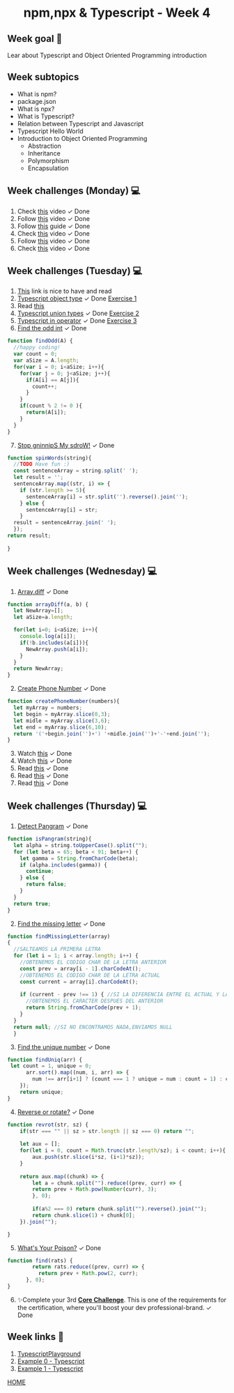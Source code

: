 <h1 align="center">npm,npx & Typescript - Week 4</h1>

## Week goal 🏁

<p>Lear about Typescript and Object Oriented Programming introduction</p>

## Week subtopics

- What is npm?
- package.json
- What is npx?
- What is Typescript?
- Relation between Typescript and Javascript
- Typescript Hello World
- Introduction to Object Oriented Programming
  - Abstraction
  - Inheritance
  - Polymorphism
  - Encapsulation

## Week challenges (Monday) 💻

1. Check [this](https://www.youtube.com/watch?v=sXQxhojSdZM) video  <span>&#10003; Done</span>
2. Follow [this](https://www.youtube.com/watch?v=909NfO1St0A) video <span>&#10003; Done</span>
3. Follow [this](https://dev.to/codebubb/javascript-regex-exercises-01-5078) guide  <span>&#10003; Done</span>
4. Check [this](https://www.youtube.com/watch?v=RvYYCGs45L4) video  <span>&#10003; Done</span>
5. Follow [this](https://www.youtube.com/watch?v=DHvZLI7Db8E) video <span>&#10003; Done</span>
6. Check [this](https://www.youtube.com/watch?v=rKK1q7nFt7M) video  <span>&#10003; Done</span>

## Week challenges (Tuesday) 💻

1. [This](https://www.typescriptlang.org/docs/handbook/intro.html) link is nice to have and read
2. [Typescript object type](https://typescript-exercises.github.io/#exercise=1) <span>&#10003; Done</span>  [Exercise 1](src/excerciseTS1.ts)
3. Read [this](https://blog.logrocket.com/types-vs-interfaces-in-typescript/)
4. [Typescript union types](https://typescript-exercises.github.io/#exercise=2) <span>&#10003; Done</span>  [Exercise 2](src/excerciseTS2.ts)
5. [Typescript in operator](https://typescript-exercises.github.io/#exercise=3) <span>&#10003; Done</span>  [Exercise 3](src/excerciseTS3.ts)
6. [Find the odd int](https://www.codewars.com/kata/54da5a58ea159efa38000836) <span>&#10003; Done</span>

```js
function findOdd(A) {
  //happy coding!
  var count = 0;
  var aSize = A.length;
  for(var i = 0; i<aSize; i++){
    for(var j = 0; j<aSize; j++){
      if(A[i] == A[j]){
        count++;
      }
    }
    if(count % 2 != 0 ){
      return(A[i]);
    }
  }
}
```

7. [Stop gninnipS My sdroW!](https://www.codewars.com/kata/5264d2b162488dc400000001)  <span>&#10003; Done</span>
```js
function spinWords(string){
  //TODO Have fun :)
  const sentenceArray = string.split(' ');
  let result = '';
  sentenceArray.map((str, i) => {
    if (str.length >= 5){
      sentenceArray[i] = str.split('').reverse().join('');
    } else {
      sentenceArray[i] = str;
    }
  result = sentenceArray.join(' ');
  });
return result;
  
}
```

## Week challenges (Wednesday) 💻

1. [Array.diff](https://www.codewars.com/kata/523f5d21c841566fde000009) <span>&#10003; Done</span>
```js
function arrayDiff(a, b) {
  let NewArray=[];
  let aSize=a.length;

  for(let i=0; i<aSize; i++){
    console.log(a[i]);
    if(!b.includes(a[i])){
      NewArray.push(a[i]);
    }
  }
  return NewArray;
}
```

2. [Create Phone Number](https://www.codewars.com/kata/525f50e3b73515a6db000b83)  <span>&#10003; Done</span>
```js
function createPhoneNumber(numbers){
  let myArray = numbers;
  let begin = myArray.slice(0,3);
  let midle = myArray.slice(3,6);
  let end = myArray.slice(6,10);
  return '('+begin.join('')+') '+midle.join('')+'-'+end.join('');
}
```

3. Watch [this](https://www.youtube.com/watch?v=m_MQYyJpIjg)  <span>&#10003; Done</span>
4. Watch [this](https://www.youtube.com/watch?v=08CWw_VD45w)  <span>&#10003; Done</span>
5. Read [this](https://medium.com/from-the-scratch/oop-everything-you-need-to-know-about-object-oriented-programming-aee3c18e281b)  <span>&#10003; Done</span>
6. Read [this](https://naveenkumarkoppala.medium.com/typescript-oops-c327678744b0)  <span>&#10003; Done</span>
7. Read [this](https://rambabupadimi.medium.com/typescript-object-oriented-programming-7a6fd905d90e)  <span>&#10003; Done</span>

## Week challenges (Thursday) 💻

1. [Detect Pangram](https://www.codewars.com/kata/545cedaa9943f7fe7b000048) <span>&#10003; Done</span>
```js
function isPangram(string){
  let alpha = string.toUpperCase().split("");
  for (let beta = 65; beta < 91; beta++) {
    let gamma = String.fromCharCode(beta);
    if (alpha.includes(gamma)) {
      continue;
    } else {
      return false;
    }
  }
  return true;
}
```
2. [Find the missing letter](https://www.codewars.com/kata/5839edaa6754d6fec10000a2)  <span>&#10003; Done</span>

```js
function findMissingLetter(array)
{
  //SALTEAMOS LA PRIMERA LETRA
  for (let i = 1; i < array.length; i++) {
    //OBTENEMOS EL CODIGO CHAR DE LA LETRA ANTERIOR
    const prev = array[i - 1].charCodeAt();
    //OBTENEMOS EL CODIGO CHAR DE LA LETRA ACTUAL
    const current = array[i].charCodeAt();
    
    if (current - prev !== 1) { //SI LA DIFERENCIA ENTRE EL ACTUAL Y LA ANTERIOR NO ES 1
      //OBTENEMOS EL CARACTER DESPUES DEL ANTERIOR
      return String.fromCharCode(prev + 1);
    }
  }
  return null; //SI NO ENCONTRAMOS NADA,ENVIAMOS NULL
  }
```

3. [Find the unique number](https://www.codewars.com/kata/585d7d5adb20cf33cb000235) <span>&#10003; Done</span>

```js
function findUniq(arr) {
 let count = 1, unique = 0;
      arr.sort().map((num, i, arr) => {
        num !== arr[i+1] ? (count === 1 ? unique = num : count = 1) : count++;
    });
    return unique;
}
```

4. [Reverse or rotate?](https://www.codewars.com/kata/56b5afb4ed1f6d5fb0000991) <span>&#10003; Done</span>

```js
function revrot(str, sz) {
    if(str === "" || sz > str.length || sz === 0) return "";
    
    let aux = [];
    for(let i = 0, count = Math.trunc(str.length/sz); i < count; i++){
        aux.push(str.slice(i*sz, (i+1)*sz));
    }
    
    return aux.map((chunk) => {
        let a = chunk.split("").reduce((prev, curr) => {
        return prev + Math.pow(Number(curr), 3);
        }, 0);
        
        if(a%2 === 0) return chunk.split("").reverse().join("");
        return chunk.slice(1) + chunk[0];
    }).join("");

}
```

5. [What's Your Poison?](https://www.codewars.com/kata/58c47a95e4eb57a5b9000094) <span>&#10003; Done</span>
```js
function find(rats) {
        return rats.reduce((prev, curr) => {
          return prev + Math.pow(2, curr);
      }, 0);
}
```
6. ✨Complete your 3rd [**Core Challenge**](https://corecode.notion.site/GitHub-Boost-Guide-167914056cff4522886a78756f659e47). This is one of the requirements for the certification, where you'll boost your dev professional-brand.  <span>&#10003; Done</span>

## Week links 🔗

1. [TypescriptPlayground](https://www.typescriptlang.org/play)
2. [Example 0 - Typescript](https://github.com/corecodeio/FS0122_Typescript_00)
3. [Example 1 - Typescript](https://github.com/corecodeio/FS0222_Typescript_01)

[HOME](https://github.com/MROMERO2100/core-code-bootcamp-backlog)

